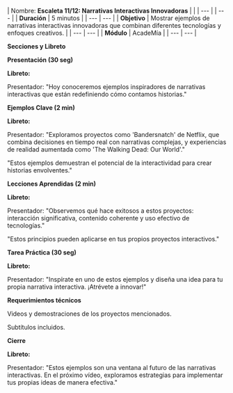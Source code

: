 | Nombre: **Escaleta 11/12: Narrativas Interactivas Innovadoras** |     |
| --- |     | --- |
| **Duración** | 5 minutos |
| --- | --- |
| **Objetivo** | Mostrar ejemplos de narrativas interactivas innovadoras que combinan diferentes tecnologías y enfoques creativos. |
| --- | --- |
| **Módulo** | AcadeMía |
| --- | --- |

**Secciones y Libreto**

**Presentación (30 seg)**

**Libreto:**

Presentador: "Hoy conoceremos ejemplos inspiradores de narrativas interactivas que están redefiniendo cómo contamos historias."

**Ejemplos Clave (2 min)**

**Libreto:**

Presentador: "Exploramos proyectos como 'Bandersnatch' de Netflix, que combina decisiones en tiempo real con narrativas complejas, y experiencias de realidad aumentada como 'The Walking Dead: Our World'."

"Estos ejemplos demuestran el potencial de la interactividad para crear historias envolventes."

**Lecciones Aprendidas (2 min)**

**Libreto:**

Presentador: "Observemos qué hace exitosos a estos proyectos: interacción significativa, contenido coherente y uso efectivo de tecnologías."

"Estos principios pueden aplicarse en tus propios proyectos interactivos."

**Tarea Práctica (30 seg)**

**Libreto:**

Presentador: "Inspírate en uno de estos ejemplos y diseña una idea para tu propia narrativa interactiva. ¡Atrévete a innovar!"

**Requerimientos técnicos**

Videos y demostraciones de los proyectos mencionados.

Subtítulos incluidos.

**Cierre**

**Libreto:**

Presentador: "Estos ejemplos son una ventana al futuro de las narrativas interactivas. En el próximo vídeo, exploramos estrategias para implementar tus propias ideas de manera efectiva."